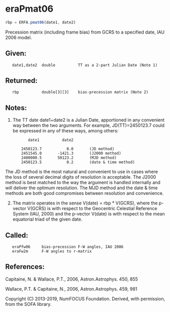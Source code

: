 # eraPmat06

```js
rbp = ERFA.pmat06(date1, date2)
```

Precession matrix (including frame bias) from GCRS to a specified
date, IAU 2006 model.

## Given:
```
   date1,date2  double          TT as a 2-part Julian Date (Note 1)
```

## Returned:
```
   rbp          double[3][3]    bias-precession matrix (Note 2)
```

## Notes:

1) The TT date date1+date2 is a Julian Date, apportioned in any
   convenient way between the two arguments.  For example,
   JD(TT)=2450123.7 could be expressed in any of these ways,
   among others:

```
          date1          date2

       2450123.7           0.0       (JD method)
       2451545.0       -1421.3       (J2000 method)
       2400000.5       50123.2       (MJD method)
       2450123.5           0.2       (date & time method)
```

   The JD method is the most natural and convenient to use in
   cases where the loss of several decimal digits of resolution
   is acceptable.  The J2000 method is best matched to the way
   the argument is handled internally and will deliver the
   optimum resolution.  The MJD method and the date & time methods
   are both good compromises between resolution and convenience.

2) The matrix operates in the sense V(date) = rbp * V(GCRS), where
   the p-vector V(GCRS) is with respect to the Geocentric Celestial
   Reference System (IAU, 2000) and the p-vector V(date) is with
   respect to the mean equatorial triad of the given date.

## Called:
```
   eraPfw06     bias-precession F-W angles, IAU 2006
   eraFw2m      F-W angles to r-matrix
```

## References:

   Capitaine, N. & Wallace, P.T., 2006, Astron.Astrophys. 450, 855

   Wallace, P.T. & Capitaine, N., 2006, Astron.Astrophys. 459, 981

Copyright (C) 2013-2019, NumFOCUS Foundation.
Derived, with permission, from the SOFA library.
